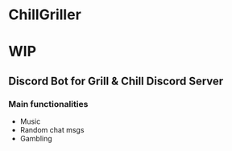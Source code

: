 # ChillGriller
# WIP

## Discord Bot for Grill & Chill Discord Server

### Main functionalities

- Music
- Random chat msgs
- Gambling